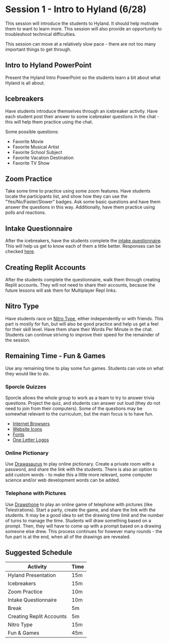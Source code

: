 # Session 1 - Intro to Hyland (6/28)
This session will introduce the students to Hyland. It should help motivate them to want to learn more. This session will also provide an opportunity to troubleshoot technical difficulties.

This session can move at a relatively slow pace - there are not too many important things to get through.

## Intro to Hyland PowerPoint
Present the Hyland Intro PowerPoint so the students learn a bit about what Hyland is all about.

## Icebreakers
Have students introduce themselves through an icebreaker activity. Have each student post their answer to some icebreaker questions in the chat - this will help them practice using the chat.

Some possible questions:

- Favorite Movie
- Favorite Musical Artist
- Favorite School Subject
- Favorite Vacation Destination
- Favorite TV Show

## Zoom Practice
Take some time to practice using some zoom features. Have students locate the participants list, and show how they can use the "Yes/No/Faster/Slower" badges. Ask some basic questions and have them answer the questions in this way. Additionally, have them practice using polls and reactions. 

## Intake Questionnaire
After the icebreakers, have the students complete the [intake questionnaire](https://forms.gle/Q3mytWNRKGUkeX8U6). This will help us get to know each of them a little better. Responses can be checked [here](https://docs.google.com/forms/d/1fUBJxTOeAclXJgtoPCcqP6OctHSEXX8rzb7iI8lcjqw/edit#responses).

## Creating Replit Accounts
After the students complete the questionnaire, walk them through creating Replit accounts. They will not need to share their accounts, because the future lessons will ask them for Multiplayer Repl links.

## Nitro Type
Have students race on [Nitro Type](https://www.nitrotype.com/race), either independently or with friends. This part is mostly for fun, but will also be good practice and help us get a feel for their skill level. Have them share their Words Per Minute in the chat. Students can continue striving to improve their speed for the remainder of the session.

## Remaining Time - Fun & Games
Use any remaining time to play some fun games. Students can vote on what they would like to do.

### Sporcle Quizzes
Sporcle allows the whole group to work as a team to try to answer trivia questions. Project the quiz, and students can answer out loud (they do not need to join from their computers). Some of the questions may be somewhat relevant to the curriculum, but the main focus is to have fun.

- [Internet Browsers](https://www.sporcle.com/games/BoggelTeam/quick-pick-internet-browsers)
- [Website Icons](https://www.sporcle.com/games/g/websiteicons)
- [Fonts](https://www.sporcle.com/games/RobFitz/wtf)
- [One Letter Logos](https://www.sporcle.com/games/eon/one-letter-logos)

### Online Pictionary
Use [Drawasaurus](https://www.drawasaurus.org/) to play online pictionary. Create a private room with a password, and share the link with the students. There is also an option to add custom words - to make this a little more relevant, some computer science and/or web development words can be added.

### Telephone with Pictures
Use [Drawphone](https://drawphone.tannerkrewson.com/) to play an online game of telephone with pictures (like Telestrations). Start a party, create the game, and share the link with the students. It may be a good idea to set the drawing time limit and the number of turns to manage the time. Students will draw something based on a prompt. Then, they will have to come up with a prompt based on a drawing someone else drew. This process continues for however many rounds - the fun part is at the end, when all of the drawings are revealed. 

## Suggested Schedule

| Activity | Time |
|-|-|
| Hyland Presentation | 15m |
| Icebreakers | 15m |
| Zoom Practice | 10m |
| Intake Questionnaire | 10m |
| Break | 5m |
| Creating Replit Accounts | 5m |
| Nitro Type | 15m |
| Fun & Games | 45m |
